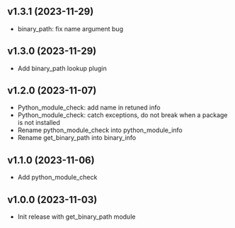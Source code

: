 ## v1.3.1 (2023-11-29)

- binary_path: fix name argument bug

## v1.3.0 (2023-11-29)

- Add binary_path lookup plugin

## v1.2.0 (2023-11-07)

- Python_module_check: add name in retuned info 
- Python_module_check: catch exceptions, do not break when a package is not installed
- Rename python_module_check into python_module_info
- Rename get_binary_path into binary_info

## v1.1.0 (2023-11-06)

- Add python_module_check

## v1.0.0 (2023-11-03)

- Init release with get_binary_path module